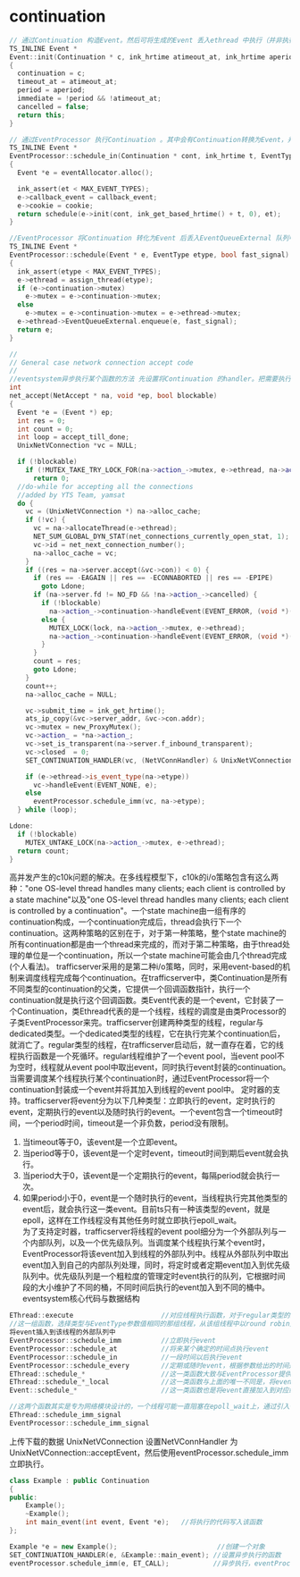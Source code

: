 # continuation

```c++
// 通过Continuation 构造Event。然后可将生成的Event 丢入ethread 中执行（并非执行，而是最后丢入队列中）
TS_INLINE Event *
Event::init(Continuation * c, ink_hrtime atimeout_at, ink_hrtime aperiod)
{
  continuation = c;
  timeout_at = atimeout_at;
  period = aperiod;
  immediate = !period && !atimeout_at;
  cancelled = false;
  return this;
}
```

```c++
// 通过EventProcessor 执行Continuation 。其中会有Continuation转换为Event，并且传入参数中有指定线程类型。
TS_INLINE Event *
EventProcessor::schedule_in(Continuation * cont, ink_hrtime t, EventType et, int callback_event, void *cookie)
{
  Event *e = eventAllocator.alloc();

  ink_assert(et < MAX_EVENT_TYPES);
  e->callback_event = callback_event;
  e->cookie = cookie;
  return schedule(e->init(cont, ink_get_based_hrtime() + t, 0), et);
}

//EventProcessor 将Continuation 转化为Event 后丢入EventQueueExternal 队列中。
TS_INLINE Event *
EventProcessor::schedule(Event * e, EventType etype, bool fast_signal)
{
  ink_assert(etype < MAX_EVENT_TYPES);
  e->ethread = assign_thread(etype);
  if (e->continuation->mutex)
    e->mutex = e->continuation->mutex;
  else
    e->mutex = e->continuation->mutex = e->ethread->mutex;
  e->ethread->EventQueueExternal.enqueue(e, fast_signal);
  return e;
}
```

```c++
//
// General case network connection accept code
//
//eventsystem异步执行某个函数的方法 先设置将Continuation 的handler。把需要执行的代码放入handler 中，然后把Continuation丢入eventProcessor中执行。
int
net_accept(NetAccept * na, void *ep, bool blockable)
{
  Event *e = (Event *) ep;
  int res = 0;
  int count = 0;
  int loop = accept_till_done;
  UnixNetVConnection *vc = NULL;

  if (!blockable)
    if (!MUTEX_TAKE_TRY_LOCK_FOR(na->action_->mutex, e->ethread, na->action_->continuation))
      return 0;
  //do-while for accepting all the connections
  //added by YTS Team, yamsat
  do {
    vc = (UnixNetVConnection *) na->alloc_cache;
    if (!vc) {
      vc = na->allocateThread(e->ethread);
      NET_SUM_GLOBAL_DYN_STAT(net_connections_currently_open_stat, 1);
      vc->id = net_next_connection_number();
      na->alloc_cache = vc;
    }
    if ((res = na->server.accept(&vc->con)) < 0) {
      if (res == -EAGAIN || res == -ECONNABORTED || res == -EPIPE)
        goto Ldone;
      if (na->server.fd != NO_FD && !na->action_->cancelled) {
        if (!blockable)
          na->action_->continuation->handleEvent(EVENT_ERROR, (void *)(intptr_t)res);
        else {
          MUTEX_LOCK(lock, na->action_->mutex, e->ethread);
          na->action_->continuation->handleEvent(EVENT_ERROR, (void *)(intptr_t)res);
        }
      }
      count = res;
      goto Ldone;
    }
    count++;
    na->alloc_cache = NULL;

    vc->submit_time = ink_get_hrtime();
    ats_ip_copy(&vc->server_addr, &vc->con.addr);
    vc->mutex = new_ProxyMutex();
    vc->action_ = *na->action_;
    vc->set_is_transparent(na->server.f_inbound_transparent);
    vc->closed  = 0;
    SET_CONTINUATION_HANDLER(vc, (NetVConnHandler) & UnixNetVConnection::acceptEvent);

    if (e->ethread->is_event_type(na->etype))
      vc->handleEvent(EVENT_NONE, e);
    else
      eventProcessor.schedule_imm(vc, na->etype);
  } while (loop);

Ldone:
  if (!blockable)
    MUTEX_UNTAKE_LOCK(na->action_->mutex, e->ethread);
  return count;
}
```
高并发产生的c10k问题的解决。在多线程模型下，c10k的i/o策略包含有这么两种："one OS-level thread handles many clients; each client is controlled by a state machine"以及"one OS-level thread handles many clients; each client is controlled by a continuation"。一个state machine由一组有序的continuation构成，一个continuation完成后，thread会执行下一个continuation。这两种策略的区别在于，对于第一种策略，整个state machine的所有continuation都是由一个thread来完成的，而对于第二种策略，由于thread处理的单位是一个continuation，所以一个state machine可能会由几个thread完成(个人看法)。
trafficserver采用的是第二种i/o策略，同时，采用event-based的机制来调度线程完成每个continuation。在trafficserver中，类Continuation是所有不同类型的continuation的父类，它提供一个回调函数指针，执行一个continuation就是执行这个回调函数。类Event代表的是一个event，它封装了一个Continuation，类Ethread代表的是一个线程，线程的调度是由类Processor的子类EventProcessor来完。trafficserver创建两种类型的线程，regular与dedicated类型。一个dedicated类型的线程，它在执行完某个continuation后，就消亡了。regular类型的线程，在trafficserver启动后，就一直存在着，它的线程执行函数是一个死循环。regular线程维护了一个event pool，当event pool不为空时，线程就从event pool中取出event，同时执行event封装的continuation。当需要调度某个线程执行某个continuation时，通过EventProcessor将一个continuation封装成一个event并将其加入到线程的event pool中。
定时器的支持。trafficserver将event分为以下几种类型：立即执行的event，定时执行的event，定期执行的event以及随时执行的event。一个event包含一个timeout时间，一个period时间，timeout是一个非负数，period没有限制。
1) 当timeout等于0，该event是一个立即event。  
2) 当period等于0，该event是一个定时event，timeout时间到期后event就会执行。  
3) 当period大于0，该event是一个定期执行的event，每隔period就会执行一次。  
4) 如果period小于0，event是一个随时执行的event，当线程执行完其他类型的event后，就会执行这一类event。目前ts只有一种该类型的event，就是epoll，这样在工作线程没有其他任务时就立即执行epoll_wait。  
为了支持定时器，trafficserver将线程的event pool细分为一个外部队列与一个内部队列，以及一个优先级队列。当调度某个线程执行某个event时，EventProcessor将该event加入到线程的外部队列中。线程从外部队列中取出event加入到自己的内部队列处理，同时，将定时或者定期event加入到优先级队列中。优先级队列是一个粗粒度的管理定时event执行的队列，它根据时间段的大小维护了不同的桶，不同时间后执行的event加入到不同的桶中。
eventsystem核心代码与数据结构

```c
EThread::execute                      //对应线程执行函数，对于regular类型的线程，是一个死循环
//这一组函数，选择类型与EventType参数值相同的那组线程，从该组线程中以round robin方式选出一个线程，
将event插入到该线程的外部队列中
EventProcessor::schedule_imm          //立即执行event
EventProcessor::schedule_at           //将来某个确定的时间点执行event
EventProcessor::schedule_in           //一段时间以后执行event
EventProcessor::schedule_every        //定期或随时event，根据参数给出的时间是正值还是负值
EThread::schedule_*                   //这一类函数大致与EventProcessor提供的相同
EThread::schedule_*_local             //这一类函数与上面的唯一不同是，将event直接加入内部队列中
Event::schedule_*                     //这一类函数也是将event直接加入到对应线程的内部队列中

//这两个函数其实是专为网络模块设计的，一个线程可能一直阻塞在epoll_wait上，通过引入一个pipe或者eventfd，当调度一个线程执行某个event时，异步通知该线程从epoll_wait解放出来。
EThread::schedule_imm_signal          
EventProcessor::schedule_imm_signal
```

上传下载的数据
UnixNetVConnection 设置NetVConnHandler 为UnixNetVConnection::acceptEvent，然后使用eventProcessor.schedule_imm立即执行。 

```c++
class Example : public Continuation
{
public:
    Example();
    ~Example();
    int main_event(int event, Event *e);   //将执行的代码写入该函数
};
```

```c++
Example *e = new Example();                         //创建一个对象
SET_CONTINUATION_HANDLER(e, &Example::main_event); //设置异步执行的函数
eventProcessor.schedule_imm(e, ET_CALL);           //异步执行，eventProcessor是ts提供的全局变量
```
